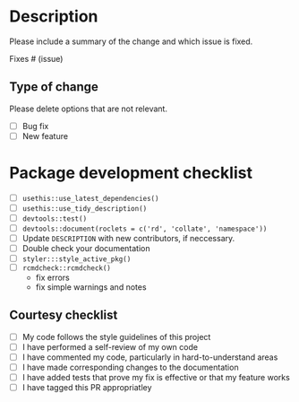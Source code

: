 # Description

Please include a summary of the change and which issue is fixed. 

Fixes # (issue)

## Type of change

Please delete options that are not relevant.

- [ ] Bug fix 
- [ ] New feature 

# Package development checklist

- [ ] `usethis::use_latest_dependencies()`
- [ ] `usethis::use_tidy_description()`
- [ ] `devtools::test()`
- [ ] `devtools::document(roclets = c('rd', 'collate', 'namespace'))`
- [ ] Update `DESCRIPTION` with new contributors, if neccessary.
- [ ] Double check your documentation
- [ ] `styler:::style_active_pkg()`
- [ ] `rcmdcheck::rcmdcheck()`
  - fix errors
  - fix simple warnings and notes


## Courtesy checklist

- [ ] My code follows the style guidelines of this project
- [ ] I have performed a self-review of my own code
- [ ] I have commented my code, particularly in hard-to-understand areas
- [ ] I have made corresponding changes to the documentation
- [ ] I have added tests that prove my fix is effective or that my feature works
- [ ] I have tagged this PR appropriatley
